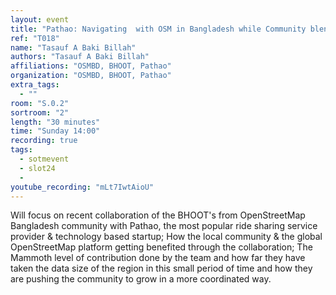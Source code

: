 ```yaml
---
layout: event
title: "Pathao: Navigating  with OSM in Bangladesh while Community blends in with Corporate"
ref: "T018"
name: "Tasauf A Baki Billah"
authors: "Tasauf A Baki Billah"
affiliations: "OSMBD, BHOOT, Pathao"
organization: "OSMBD, BHOOT, Pathao"
extra_tags:
  - ""
room: "S.0.2"
sortroom: "2"
length: "30 minutes"
time: "Sunday 14:00"
recording: true
tags:
  - sotmevent
  - slot24
  - 
youtube_recording: "mLt7IwtAioU"
---
```

Will focus on recent collaboration  of the BHOOT&#39;s from OpenStreetMap Bangladesh community with Pathao, the most popular ride sharing service provider &amp; technology based startup; How the local community &amp; the global OpenStreetMap  platform getting benefited through the collaboration; The Mammoth level of contribution done by the team and how far they have taken the data size of the region in this small period of time and how they are pushing the community to grow in a more coordinated way.   